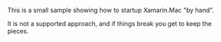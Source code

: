 This is a small sample showing how to startup Xamarin.Mac "by hand".

It is not a supported approach, and if things break you get to keep the pieces.
